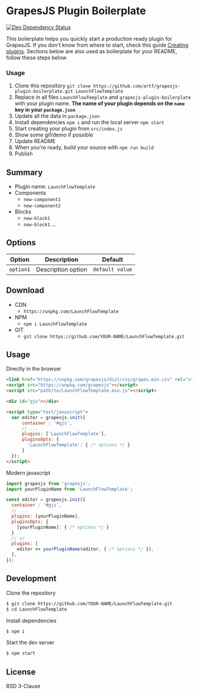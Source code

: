 # GrapesJS Plugin Boilerplate


<span><a href="https://david-dm.org/artf/grapesjs-plugin-boilerplate#info=devDependencies" title="View the status of this project's development dependencies on DavidDM"><img src="https://img.shields.io/david/dev/artf/grapesjs-plugin-boilerplate.svg" alt="Dev Dependency Status" /></a></span>

This boilerplate helps you quickly start a production ready plugin for GrapesJS. If you don't know from where to start, check this guide [Creating plugins](https://grapesjs.com/docs/modules/Plugins.html). Sections below are also used as boilerplate for your README, follow these steps below

### Usage
1. Clone this repository `git clone https://github.com/artf/grapesjs-plugin-boilerplate.git LaunchFlowTemplate`
1. Replace in all files `LaunchFlowTemplate` and `grapesjs-plugin-boilerplate` with your plugin name.
  **The name of your plugin depends on the `name` key in your `package.json`**
1. Update all the data in `package.json`
1. Install dependencies `npm i` and run the local server `npm start`
1. Start creating your plugin from `src/index.js`
1. Show some gif/demo if possible
1. Update README
1. When you're ready, build your source with `npm run build`
1. Publish




## Summary

* Plugin name: `LaunchFlowTemplate`
* Components
  * `new-component1`
  * `new-component2`
* Blocks
  * `new-block1`
  * `new-block1`
...





## Options

|Option|Description|Default|
|-|-|-
|`option1`|Description option|`default value`|





## Download

* CDN
  * `https://unpkg.com/LaunchFlowTemplate`
* NPM
  * `npm i LaunchFlowTemplate`
* GIT
  * `git clone https://github.com/YOUR-NAME/LaunchFlowTemplate.git`





## Usage

Directly in the browser
```html
<link href="https://unpkg.com/grapesjs/dist/css/grapes.min.css" rel="stylesheet"/>
<script src="https://unpkg.com/grapesjs"></script>
<script src="path/to/LaunchFlowTemplate.min.js"></script>

<div id="gjs"></div>

<script type="text/javascript">
  var editor = grapesjs.init({
      container : '#gjs',
      // ...
      plugins: ['LaunchFlowTemplate'],
      pluginsOpts: {
        'LaunchFlowTemplate': { /* options */ }
      }
  });
</script>
```

Modern javascript
```js
import grapesjs from 'grapesjs';
import yourPluginName from 'LaunchFlowTemplate';

const editor = grapesjs.init({
  container : '#gjs',
  // ...
  plugins: [yourPluginName],
  pluginsOpts: {
    [yourPluginName]: { /* options */ }
  }
  // or
  plugins: [
    editor => yourPluginName(editor, { /* options */ }),
  ],
});
```





## Development

Clone the repository

```sh
$ git clone https://github.com/YOUR-NAME/LaunchFlowTemplate.git
$ cd LaunchFlowTemplate
```

Install dependencies

```sh
$ npm i
```

Start the dev server

```sh
$ npm start
```





## License

BSD 3-Clause
